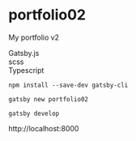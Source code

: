 # portfolio02
My portfolio v2

Gatsby.js  
scss  
Typescript  

```
npm install --save-dev gatsby-cli
```

```
gatsby new portfolio02 
```

```
gatsby develop
```
http://localhost:8000
